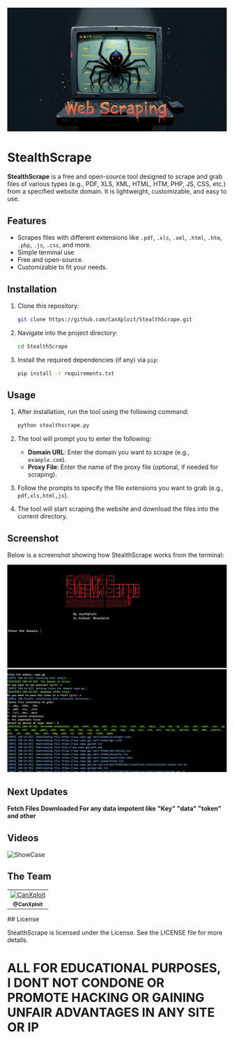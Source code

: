 ![Project Thumbnail](./pics/thum.png)
# StealthScrape

**StealthScrape** is a free and open-source tool designed to scrape and grab files of various types (e.g., PDF, XLS, XML, HTML, HTM, PHP, JS, CSS, etc.) from a specified website domain. It is lightweight, customizable, and easy to use.

## Features

- Scrapes files with different extensions like `.pdf`, `.xls`, `.xml`, `.html`, `.htm`, `.php`, `.js`, `.css`, and more.
- Simple terminal use
- Free and open-source.
- Customizable to fit your needs.

## Installation

1. Clone this repository:

   ```bash
   git clone https://github.com/CanXploit/StealthScrape.git
   ```

2. Navigate into the project directory:

   ```bash
   cd StealthScrape
   ```

3. Install the required dependencies (if any) via `pip`:

   ```bash
   pip install -r requirements.txt
   ```

## Usage

1. After installation, run the tool using the following command:

   ```bash
   python stealthscrape.py
   ```

2. The tool will prompt you to enter the following:

   - **Domain URL**: Enter the domain you want to scrape (e.g., `example.com`).
   - **Proxy File**: Enter the name of the proxy file (optional, if needed for scraping).

3. Follow the prompts to specify the file extensions you want to grab (e.g., `pdf,xls,html,js`).

4. The tool will start scraping the website and download the files into the current directory.

## Screenshot

Below is a screenshot showing how StealthScrape works from the terminal:

![StealthScrape Terminal](./pics/pic1.png)
![StealthScrape Terminal2](./pics/pic2.png)

## Next Updates

**Fetch Files Downloaded For any data impotent like "Key" "data" "token" and other**

## Videos
![ShowCase](https://www.youtube.com/watch?v=lDvJ6BRHEYY)

## The Team

<table>
  <tr>
    <td align="center">
      <a href="https://github.com/CanXploit">
        <img src="https://github.com/CanXploit.png" width="160px;" alt="CanXploit"/>
        <br /><sub><b>@CanXploit</b></sub>
      </a>
    </td>
  </tr>
</table>
## License

StealthScrape is licensed under the License. See the LICENSE file for more details.

# ALL FOR EDUCATIONAL PURPOSES, I DONT NOT CONDONE OR PROMOTE HACKING OR GAINING UNFAIR ADVANTAGES IN ANY SITE OR IP
